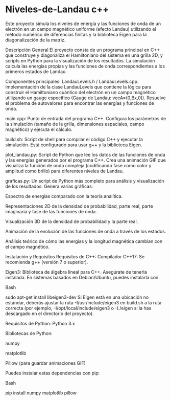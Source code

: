 # Niveles-de-Landau c++
Este proyecto simula los niveles de energía y las funciones de onda de un electrón en un campo magnético uniforme (efecto Landau) utilizando el método numérico de diferencias finitas y la biblioteca Eigen para la diagonalización de la matriz.

Descripción General
El proyecto consta de un programa principal en C++ que construye y diagonaliza el Hamiltoniano del sistema en una grilla 2D, y scripts en Python para la visualización de los resultados. La simulación calcula las energías propias y las funciones de onda correspondientes a los primeros estados de Landau.

Componentes principales:
LandauLevels.h / LandauLevels.cpp: Implementación de la clase LandauLevels que contiene la lógica para construir el Hamiltoniano cuántico del electrón en un campo magnético utilizando un gauge específico (Gauge de Landau: 
vecA=(0,Bx,0)). Resuelve el problema de autovalores para encontrar las energías y funciones de onda.

main.cpp: Punto de entrada del programa C++. Configura los parámetros de la simulación (tamaño de la grilla, dimensiones espaciales, campo magnético) y ejecuta el cálculo.

build.sh: Script de shell para compilar el código C++ y ejecutar la simulación. Está configurado para usar g++ y la biblioteca Eigen.

plot_landau.py: Script de Python que lee los datos de las funciones de onda y las energías generados por el programa C++. Crea una animación GIF que visualiza la función de onda compleja (codificando fase como color y amplitud como brillo) para diferentes niveles de Landau.

graficas.py: Un script de Python más completo para análisis y visualización de los resultados. Genera varias gráficas:

Espectro de energías comparado con la teoría analítica.

Representaciones 2D de la densidad de probabilidad, parte real, parte imaginaria y fase de las funciones de onda.

Visualización 3D de la densidad de probabilidad y la parte real.

Animación de la evolución de las funciones de onda a través de los estados.

Análisis teórico de cómo las energías y la longitud magnética cambian con el campo magnético.

Instalación y Requisitos
Requisitos de C++:
Compilador C++17: Se recomienda g++ (versión 7 o superior).

Eigen3: Biblioteca de álgebra lineal para C++. Asegúrate de tenerla instalada. En sistemas basados en Debian/Ubuntu, puedes instalarla con:

Bash

sudo apt-get install libeigen3-dev
Si Eigen está en una ubicación no estándar, deberás ajustar la ruta -I/usr/include/eigen3 en build.sh a la ruta correcta (por ejemplo, -I/opt/local/include/eigen3 o -I./eigen si la has descargado en el directorio del proyecto).

Requisitos de Python:
Python 3.x

Bibliotecas de Python:

numpy

matplotlib

Pillow (para guardar animaciones GIF)

Puedes instalar estas dependencias con pip:

Bash

pip install numpy matplotlib pillow
